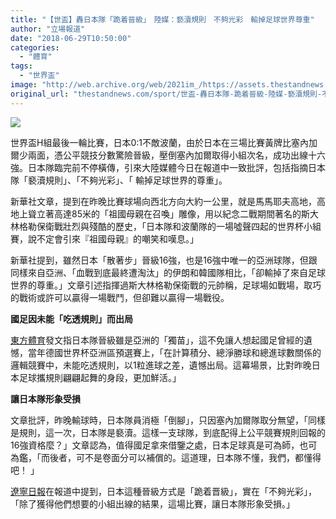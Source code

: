```yaml
---
title: "【世盃】轟日本隊「跪着晉級」　陸媒：褻瀆規則　不夠光彩　輸掉足球世界尊重"
author: "立場報道"
date: "2018-06-29T10:50:00"
categories:
  - "體育"
tags:
  - "世界盃"
image: "http://web.archive.org/web/2021im_/https://assets.thestandnews.com/media/photos/china-01_nKxYK.png"
original_url: "thestandnews.com/sport/世盃-轟日本隊-跪着晉級-陸媒-褻瀆規則-不夠光彩-輸掉足球世界尊重"
---
```

![](http://web.archive.org/web/2021im_/https://assets.thestandnews.com/media/photos/china-01_nKxYK.png)

世界盃H組最後一輪比賽，日本0:1不敵波蘭，由於日本在三場比賽黃牌比塞內加爾少兩面，憑公平競技分數驚險晉級，壓倒塞內加爾取得小組次名，成功出線十六強。日本隊臨完前不停橫傳，引來大陸媒體今日在報道中一致批評，包括指摘日本隊「褻瀆規則」、「不夠光彩」、「 輸掉足球世界的尊重」。

新華社文章，提到在昨晚比賽球場向西北方向大約一公里，就是馬馬耶夫高地，高地上聳立著高達85米的「祖國母親在召喚」雕像，用以紀念二戰期間著名的斯大林格勒保衛戰壯烈與殘酷的歷史，「日本隊和波蘭隊的一場噓聲四起的世界杯小組賽，說不定會引來『祖國母親』的嘲笑和嘆息。」

新華社提到，雖然日本「散著步」晉級16強，也是16強中唯一的亞洲球隊，但跟同樣來自亞洲、「血戰到底最終遭淘汰」的伊朗和韓國隊相比，「卻輸掉了來自足球世界的尊重。」文章引述指揮過斯大林格勒保衛戰的元帥稱，足球場如戰場，取巧的戰術或許可以贏得一場戰鬥，但卻難以贏得一場戰役。

**國足因未能「吃透規則」而出局**

[東方體育](http://web.archive.org/web/20211229133015/http://newsxmwb.xinmin.cn/wentihui/wtkp/2018/06/29/31401360.html)發文指日本隊晉級雖是亞洲的「獨苗」，這不免讓人想起國足曾經的遺憾，當年德國世界杯亞洲區預選賽上，「在計算積分、總淨勝球和總進球數關係的邏輯競賽中，未能吃透規則，以1粒進球之差，遺憾出局。這幕場景，比對昨晚日本足球攜規則翩翩起舞的身段，更加鮮活。」

**讓日本隊形象受損**

文章批評，昨晚輸球時，日本隊員消極「倒腳」，只因塞內加爾隊取分無望，「同樣是規則，這一次，日本隊是褻瀆。這樣一支球隊，到底配得上公平競賽規則回報的16強資格麼？」文章認為，值得國足拿來借鑒之處，日本足球真是可為師，也可為鑑，「而後者，可不是卷面分可以補償的。這道理，日本隊不懂，我們，都懂得吧！ 」

[遼寧日報](http://web.archive.org/web/20211229133015/http://2018.163.com/18/0629/09/DLF7UTHG000598U2.html)在報道中提到，日本這種晉級方式是「跪着晋級」，實在「不夠光彩」，「除了獲得他們想要的小組出線的結果，這場比賽，讓日本隊形象受損。」